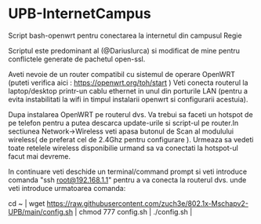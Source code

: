 # UPB-InternetCampus
Script bash-openwrt pentru conectarea la internetul din campusul Regie 

Scriptul este predominant al (@DariusIurca) si modificat de mine pentru conflictele generate de pachetul open-ssl.

Aveti nevoie de un router compatibil cu sistemul de operare OpenWRT (puteti verifica aici : https://openwrt.org/toh/start ) Veti conecta routerul la laptop/desktop printr-un cablu ethernet in unul din porturile LAN (pentru a evita instabilitati la wifi in timpul instalarii openwrt si configurarii acestuia).

Dupa instalarea OpenWRT pe routerul dvs. Va trebui sa faceti un hotspot de pe telefon pentru a putea descarca update-urile si script-ul pe router.In sectiunea Network->Wireless veti apasa butonul de Scan al modulului wireless( de preferat cel de 2.4Ghz pentru configurare ). Urmeaza sa vedeti toate retelele wireless disponibilie urmand sa va conectati la hotspot-ul facut mai devreme.

In continuare veti deschide un terminal/command prompt si veti introduce comanda "ssh root@192.168.1.1" pentru a va conecta la routerul dvs. unde veti introduce urmatoarea comanda:

cd ~ | wget https://raw.githubusercontent.com/zuch3e/802.1x-Mschapv2-UPB/main/config.sh | chmod 777 config.sh | ./config.sh |
